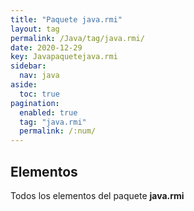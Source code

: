 ```yaml
---
title: "Paquete java.rmi"
layout: tag
permalink: /Java/tag/java.rmi/
date: 2020-12-29
key: Javapaquetejava.rmi
sidebar: 
  nav: java
aside: 
  toc: true
pagination: 
  enabled: true
  tag: "java.rmi"
  permalink: /:num/
---
```


<h2>Elementos</h2>
Todos los elementos del paquete <strong>java.rmi</strong>

